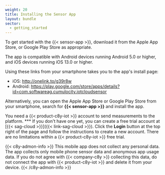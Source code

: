 ```yaml
---
weight: 20
title: Installing the Sensor App
layout: bundle
sector:
  - getting_started
---
```


To get started with the {{< sensor-app >}}, download it from the Apple App Store, or Google Play Store as appropriate.

The app is compatible with Android devices running Android 5.0 or higher, and iOS devices running iOS 13.0 or higher.

Using these links from your smartphone takes you to the app's install page:

* iOS: http://onelink.to/g39r8w
* Android: https://play.google.com/store/apps/details?id=com.softwareag.cumulocity.iotcloudsensor

Alternatively, you can open the Apple App Store or Google Play Store from your smartphone, search for **{{< sensor-app >}}** and install the app.

You need a {{< product-c8y-iot >}} account to send measurements to the platform.
*** If you don't have one yet, you can create a free trial account at [{{< sag-cloud >}}]({{< link-sag-cloud >}}).
Click the **Login** button at the top right of the page and follow the instructions to create a new account.
There are no limitations within a {{< product-c8y-iot >}} free trial.

{{< c8y-admon-info >}}
This mobile app does not collect any personal data. The app collects only mobile phone sensor data and anonymous app usage data. If you do not agree with {{< company-c8y >}} collecting this data, do not connect the app with {{< product-c8y-iot >}} and delete it from your device.
{{< /c8y-admon-info >}}
